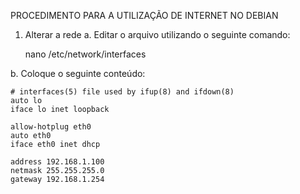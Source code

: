 PROCEDIMENTO PARA A UTILIZAÇÃO DE INTERNET NO DEBIAN

1. Alterar a rede
  a. Editar o arquivo utilizando o seguinte comando:
    
    nano /etc/network/interfaces
    
  b. Coloque o seguinte conteúdo:
  
    # interfaces(5) file used by ifup(8) and ifdown(8)
    auto lo
    iface lo inet loopback

    allow-hotplug eth0
    auto eth0
    iface eth0 inet dhcp

    address 192.168.1.100
    netmask 255.255.255.0
    gateway 192.168.1.254
    
    
